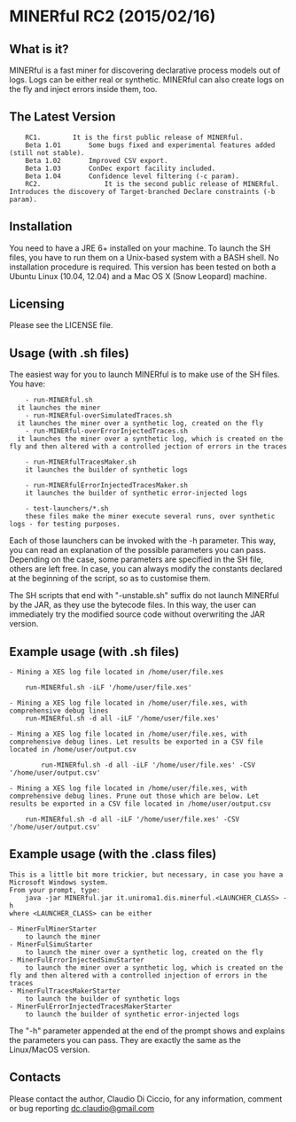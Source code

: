 MINERful RC2 (2015/02/16)
=========================


What is it?
-----------

MINERful is a fast miner for discovering declarative process models out of logs. Logs can be either real or synthetic. MINERful can also create logs on the fly and inject errors inside them, too.


The Latest Version
------------------
		RC1.       	It is the first public release of MINERful.
		Beta 1.01		Some bugs fixed and experimental features added (still not stable).
		Beta 1.02		Improved CSV export.
		Beta 1.03		ConDec export facility included.
		Beta 1.04		Confidence level filtering (-c param).
		RC2.				It is the second public release of MINERful. Introduces the discovery of Target-branched Declare constraints (-b param).

Installation
------------

You need to have a JRE 6+ installed on your machine.
To launch the SH files, you have to run them on a Unix-based system with a BASH shell.
No installation procedure is required.
This version has been tested on both a Ubuntu Linux (10.04, 12.04) and a Mac OS X (Snow Leopard) machine.

Licensing
---------
Please see the LICENSE file.

Usage (with .sh files)
---------

  The easiest way for you to launch MINERful is to make use of the SH files.
  You have:

  		- run-MINERful.sh
      it launches the miner
  		- run-MINERful-overSimulatedTraces.sh
      it launches the miner over a synthetic log, created on the fly
  		- run-MINERful-overErrorInjectedTraces.sh
      it launches the miner over a synthetic log, which is created on the fly and then altered with a controlled jection of errors in the traces

  		- run-MINERfulTracesMaker.sh
        it launches the builder of synthetic logs

  		- run-MINERfulErrorInjectedTracesMaker.sh
        it launches the builder of synthetic error-injected logs

  		- test-launchers/*.sh
        these files make the miner execute several runs, over synthetic logs - for testing purposes.

  Each of those launchers can be invoked with the
      -h
  parameter. This way, you can read an explanation of the possible parameters you can pass. Depending on the case, some parameters are specified in the SH file, others are left free.
  In case, you can always modify the constants declared at the beginning of the script, so as to customise them.

  The SH scripts that end with "-unstable.sh" suffix do not launch MINERful by the JAR, as they use the bytecode files. In this way, the user can immediately try the modified source code without overwriting the JAR version.

Example usage (with .sh files)
--------
    
  	- Mining a XES log file located in /home/user/file.xes

      	run-MINERful.sh -iLF '/home/user/file.xes' 
  
  	- Mining a XES log file located in /home/user/file.xes, with comprehensive debug lines
       	run-MINERful.sh -d all -iLF '/home/user/file.xes' 
  
  	- Mining a XES log file located in /home/user/file.xes, with comprehensive debug lines. Let results be exported in a CSV file located in /home/user/output.csv

     		run-MINERful.sh -d all -iLF '/home/user/file.xes' -CSV '/home/user/output.csv'
    
  	- Mining a XES log file located in /home/user/file.xes, with comprehensive debug lines. Prune out those which are below. Let results be exported in a CSV file located in /home/user/output.csv

      	run-MINERful.sh -d all -iLF '/home/user/file.xes' -CSV '/home/user/output.csv'


Example usage (with the .class files)
---------

    This is a little bit more trickier, but necessary, in case you have a Microsoft Windows system.
    From your prompt, type:
        java -jar MINERful.jar it.uniroma1.dis.minerful.<LAUNCHER_CLASS> -h
    where <LAUNCHER_CLASS> can be either

  	- MinerFulMinerStarter
        to launch the miner
  	- MinerFulSimuStarter
        to launch the miner over a synthetic log, created on the fly
  	- MinerFulErrorInjectedSimuStarter
        to launch the miner over a synthetic log, which is created on the fly and then altered with a controlled injection of errors in the traces
  	- MinerFulTracesMakerStarter
        to launch the builder of synthetic logs
  	- MinerFulErrorInjectedTracesMakerStarter
        to launch the builder of synthetic error-injected logs

  The "-h" parameter appended at the end of the prompt shows and explains the parameters you can pass. They are exactly the same as the Linux/MacOS version.


Contacts
---------

Please contact the author, Claudio Di Ciccio, for any information, comment or bug reporting 
dc.claudio@gmail.com
